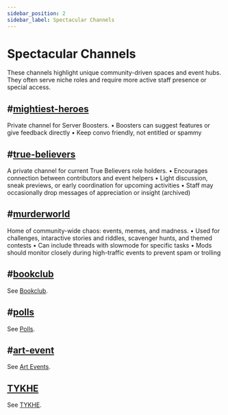 ```yaml
---
sidebar_position: 2
sidebar_label: Spectacular Channels
---
```


# Spectacular Channels

These channels highlight unique community-driven spaces and event hubs. They often serve niche roles and require more active staff presence or special access.

## #[mightiest-heroes](1110202058587525172)

Private channel for Server Boosters.
	•	Boosters can suggest features or give feedback directly
	•	Keep convo friendly, not entitled or spammy

## #[true-believers](1110202023514734612)

A private channel for current True Believers role holders.
	•	Encourages connection between contributors and event helpers
	•	Light discussion, sneak previews, or early coordination for upcoming activities
	•	Staff may occasionally drop messages of appreciation or insight
 (archived)
 
## #[murderworld](1207619588565499924)

Home of community-wide chaos: events, memes, and madness.
	•	Used for challenges, intaractive stories and riddles, scavenger hunts, and themed contests
	•	Can include threads with slowmode for specific tasks
	•	Mods should monitor closely during high-traffic events to prevent spam or trolling

## #[bookclub](1110968611767582730)

See [Bookclub](../../events/bookclub).

## #[polls](1109032560471842826)

See [Polls](../../events/polls).

## #[art-event](1204608353859276871)

See [Art Events](../../events/art-events).

## [TYKHE](https://discord.com/channels/281648235557421056/1109726177964331148)

See [TYKHE](../../events/tykhe).
